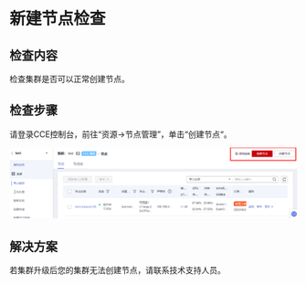 # 新建节点检查<a name="cce_10_0565"></a>

## 检查内容<a name="section108041221122216"></a>

检查集群是否可以正常创建节点。

## 检查步骤<a name="section1629016474222"></a>

请登录CCE控制台，前往“资源-\>节点管理”，单击“创建节点“。

![](figures/zh-cn_image_0000001429796630.png)

## 解决方案<a name="section423713110235"></a>

若集群升级后您的集群无法创建节点，请联系技术支持人员。

